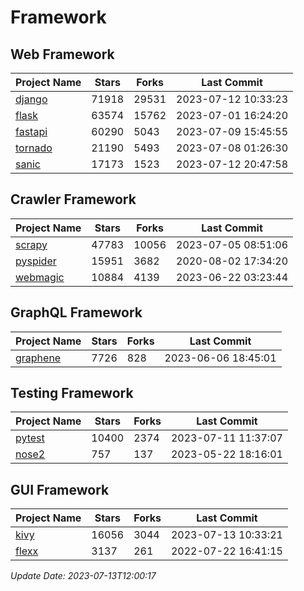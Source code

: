 # Framework

## Web Framework
| Project Name | Stars | Forks | Last Commit |
| ------------ | ----- | ----- | ----------- |
| [django](https://github.com/django/django) | 71918 | 29531 | 2023-07-12 10:33:23 |
| [flask](https://github.com/pallets/flask) | 63574 | 15762 | 2023-07-01 16:24:20 |
| [fastapi](https://github.com/tiangolo/fastapi) | 60290 | 5043 | 2023-07-09 15:45:55 |
| [tornado](https://github.com/tornadoweb/tornado) | 21190 | 5493 | 2023-07-08 01:26:30 |
| [sanic](https://github.com/sanic-org/sanic) | 17173 | 1523 | 2023-07-12 20:47:58 |

## Crawler Framework
| Project Name | Stars | Forks | Last Commit |
| ------------ | ----- | ----- | ----------- |
| [scrapy](https://github.com/scrapy/scrapy) | 47783 | 10056 | 2023-07-05 08:51:06 |
| [pyspider](https://github.com/binux/pyspider) | 15951 | 3682 | 2020-08-02 17:34:20 |
| [webmagic](https://github.com/code4craft/webmagic) | 10884 | 4139 | 2023-06-22 03:23:44 |

## GraphQL Framework
| Project Name | Stars | Forks | Last Commit |
| ------------ | ----- | ----- | ----------- |
| [graphene](https://github.com/graphql-python/graphene) | 7726 | 828 | 2023-06-06 18:45:01 |

## Testing Framework
| Project Name | Stars | Forks | Last Commit |
| ------------ | ----- | ----- | ----------- |
| [pytest](https://github.com/pytest-dev/pytest) | 10400 | 2374 | 2023-07-11 11:37:07 |
| [nose2](https://github.com/nose-devs/nose2) | 757 | 137 | 2023-05-22 18:16:01 |

## GUI Framework
| Project Name | Stars | Forks | Last Commit |
| ------------ | ----- | ----- | ----------- |
| [kivy](https://github.com/kivy/kivy) | 16056 | 3044 | 2023-07-13 10:33:21 |
| [flexx](https://github.com/flexxui/flexx) | 3137 | 261 | 2022-07-22 16:41:15 |

*Update Date: 2023-07-13T12:00:17*
